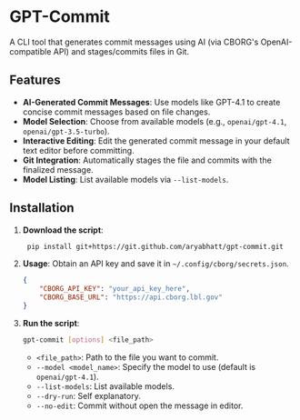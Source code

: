 # GPT-Commit

A CLI tool that generates commit messages using AI (via CBORG's OpenAI-compatible API) and stages/commits files in Git.

## Features
- **AI-Generated Commit Messages**: Use models like GPT-4.1 to create concise commit messages based on file changes.
- **Model Selection**: Choose from available models (e.g., `openai/gpt-4.1`, `openai/gpt-3.5-turbo`).
- **Interactive Editing**: Edit the generated commit message in your default text editor before committing.
- **Git Integration**: Automatically stages the file and commits with the finalized message.
- **Model Listing**: List available models via `--list-models`.

## Installation
1. **Download the script**:  
   ```bash
    pip install git+https://git.github.com/aryabhatt/gpt-commit.git
    ```


3. **Usage**: Obtain an API key and save it in `~/.config/cborg/secrets.json`.
    ```json
    {
        "CBORG_API_KEY": "your_api_key_here",
        "CBORG_BASE_URL": "https://api.cborg.lbl.gov"
    }
    ```
3. **Run the script**:
    ```bash
    gpt-commit [options] <file_path>
    ```
    
    - `<file_path>`: Path to the file you want to commit.
    - `--model <model_name>`: Specify the model to use (default is `openai/gpt-4.1`).
    - `--list-models`: List available models.
    - `--dry-run`: Self explanatory.
    - `--no-edit`: Commit without open the message in editor.

